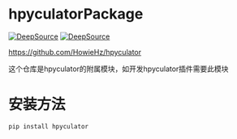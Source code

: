 # hpyculatorPackage

[![DeepSource](https://deepsource.io/gh/HowieHz/hpyculatorPackage.svg/?label=active+issues&show_trend=true&token=53S3gt4_SWrxqWlzkJxMuWez)](https://deepsource.io/gh/HowieHz/hpyculatorPackage/?ref=repository-badge)
[![DeepSource](https://deepsource.io/gh/HowieHz/hpyculatorPackage.svg/?label=resolved+issues&show_trend=true&token=53S3gt4_SWrxqWlzkJxMuWez)](https://deepsource.io/gh/HowieHz/hpyculatorPackage/?ref=repository-badge)

https://github.com/HowieHz/hpyculator

这个仓库是hpyculator的附属模块，如开发hpyculator插件需要此模块

# 安装方法

`pip install hpyculator`
